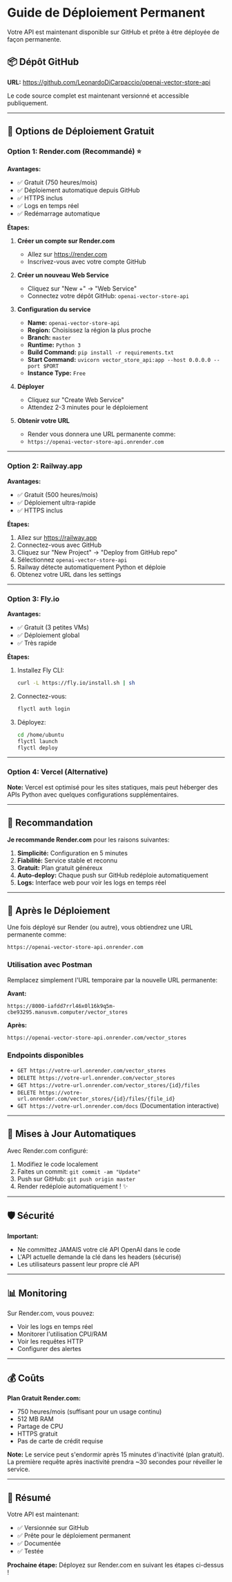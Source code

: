 # Guide de Déploiement Permanent

Votre API est maintenant disponible sur GitHub et prête à être déployée de façon permanente.

## 📦 Dépôt GitHub

**URL:** https://github.com/LeonardoDiCarpaccio/openai-vector-store-api

Le code source complet est maintenant versionné et accessible publiquement.

---

## 🚀 Options de Déploiement Gratuit

### Option 1: Render.com (Recommandé) ⭐

**Avantages:**
- ✅ Gratuit (750 heures/mois)
- ✅ Déploiement automatique depuis GitHub
- ✅ HTTPS inclus
- ✅ Logs en temps réel
- ✅ Redémarrage automatique

**Étapes:**

1. **Créer un compte sur Render.com**
   - Allez sur https://render.com
   - Inscrivez-vous avec votre compte GitHub

2. **Créer un nouveau Web Service**
   - Cliquez sur "New +" → "Web Service"
   - Connectez votre dépôt GitHub: `openai-vector-store-api`

3. **Configuration du service**
   - **Name:** `openai-vector-store-api`
   - **Region:** Choisissez la région la plus proche
   - **Branch:** `master`
   - **Runtime:** `Python 3`
   - **Build Command:** `pip install -r requirements.txt`
   - **Start Command:** `uvicorn vector_store_api:app --host 0.0.0.0 --port $PORT`
   - **Instance Type:** `Free`

4. **Déployer**
   - Cliquez sur "Create Web Service"
   - Attendez 2-3 minutes pour le déploiement

5. **Obtenir votre URL**
   - Render vous donnera une URL permanente comme:
   - `https://openai-vector-store-api.onrender.com`

---

### Option 2: Railway.app

**Avantages:**
- ✅ Gratuit (500 heures/mois)
- ✅ Déploiement ultra-rapide
- ✅ HTTPS inclus

**Étapes:**

1. Allez sur https://railway.app
2. Connectez-vous avec GitHub
3. Cliquez sur "New Project" → "Deploy from GitHub repo"
4. Sélectionnez `openai-vector-store-api`
5. Railway détecte automatiquement Python et déploie
6. Obtenez votre URL dans les settings

---

### Option 3: Fly.io

**Avantages:**
- ✅ Gratuit (3 petites VMs)
- ✅ Déploiement global
- ✅ Très rapide

**Étapes:**

1. Installez Fly CLI:
   ```bash
   curl -L https://fly.io/install.sh | sh
   ```

2. Connectez-vous:
   ```bash
   flyctl auth login
   ```

3. Déployez:
   ```bash
   cd /home/ubuntu
   flyctl launch
   flyctl deploy
   ```

---

### Option 4: Vercel (Alternative)

**Note:** Vercel est optimisé pour les sites statiques, mais peut héberger des APIs Python avec quelques configurations supplémentaires.

---

## 🎯 Recommandation

**Je recommande Render.com** pour les raisons suivantes:

1. **Simplicité:** Configuration en 5 minutes
2. **Fiabilité:** Service stable et reconnu
3. **Gratuit:** Plan gratuit généreux
4. **Auto-deploy:** Chaque push sur GitHub redéploie automatiquement
5. **Logs:** Interface web pour voir les logs en temps réel

---

## 📝 Après le Déploiement

Une fois déployé sur Render (ou autre), vous obtiendrez une URL permanente comme:

```
https://openai-vector-store-api.onrender.com
```

### Utilisation avec Postman

Remplacez simplement l'URL temporaire par la nouvelle URL permanente:

**Avant:**
```
https://8000-iafdd7rrl46x0l16k9q5m-cbe93295.manusvm.computer/vector_stores
```

**Après:**
```
https://openai-vector-store-api.onrender.com/vector_stores
```

### Endpoints disponibles

- `GET https://votre-url.onrender.com/vector_stores`
- `DELETE https://votre-url.onrender.com/vector_stores`
- `GET https://votre-url.onrender.com/vector_stores/{id}/files`
- `DELETE https://votre-url.onrender.com/vector_stores/{id}/files/{file_id}`
- `GET https://votre-url.onrender.com/docs` (Documentation interactive)

---

## 🔄 Mises à Jour Automatiques

Avec Render.com configuré:

1. Modifiez le code localement
2. Faites un commit: `git commit -am "Update"`
3. Push sur GitHub: `git push origin master`
4. Render redéploie automatiquement ! ✨

---

## 🛡️ Sécurité

**Important:** 
- Ne committez JAMAIS votre clé API OpenAI dans le code
- L'API actuelle demande la clé dans les headers (sécurisé)
- Les utilisateurs passent leur propre clé API

---

## 📊 Monitoring

Sur Render.com, vous pouvez:
- Voir les logs en temps réel
- Monitorer l'utilisation CPU/RAM
- Voir les requêtes HTTP
- Configurer des alertes

---

## 💰 Coûts

**Plan Gratuit Render.com:**
- 750 heures/mois (suffisant pour un usage continu)
- 512 MB RAM
- Partage de CPU
- HTTPS gratuit
- Pas de carte de crédit requise

**Note:** Le service peut s'endormir après 15 minutes d'inactivité (plan gratuit). La première requête après inactivité prendra ~30 secondes pour réveiller le service.

---

## 🎉 Résumé

Votre API est maintenant:
- ✅ Versionnée sur GitHub
- ✅ Prête pour le déploiement permanent
- ✅ Documentée
- ✅ Testée

**Prochaine étape:** Déployez sur Render.com en suivant les étapes ci-dessus !

